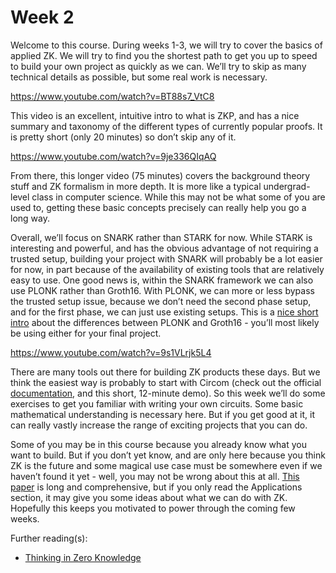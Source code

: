 # Week 2

Welcome to this course. During weeks 1-3, we will try to cover the basics of applied ZK. We will try to find you the shortest path to get you up to speed to build your own project as quickly as we can. We’ll try to skip as many technical details as possible, but some real work is necessary.

https://www.youtube.com/watch?v=BT88s7_VtC8

This video is an excellent, intuitive intro to what is ZKP, and has a nice summary and taxonomy of the different types of currently popular proofs. It is pretty short (only 20 minutes) so don’t skip any of it.

https://www.youtube.com/watch?v=9je336QIqAQ

From there, this longer video (75 minutes) covers the background theory stuff and ZK formalism in more depth. It is more like a typical undergrad-level class in computer science. While this may not be what some of you are used to, getting these basic concepts precisely can really help you go a long way.

Overall, we’ll focus on SNARK rather than STARK for now. While STARK is interesting and powerful, and has the obvious advantage of not requiring a trusted setup, building your project with SNARK will probably be a lot easier for now, in part because of the availability of existing tools that are relatively easy to use. One good news is, within the SNARK framework we can also use PLONK rather than Groth16. With PLONK, we can more or less bypass the trusted setup issue, because we don’t need the second phase setup, and for the first phase, we can just use existing setups. This is a [nice short intro](https://medium.com/aztec-protocol/plonk-benchmarks-2-5x-faster-than-groth16-on-mimc-9e1009f96dfe) about the differences between PLONK and Groth16 - you’ll most likely be using either for your final project.

https://www.youtube.com/watch?v=9s1VLrjk5L4

There are many tools out there for building ZK products these days. But we think the easiest way is probably to start with Circom (check out the official [documentation](https://docs.circom.io/), and this short, 12-minute demo). So this week we’ll do some exercises to get you familiar with writing your own circuits. Some basic mathematical understanding is necessary here. But if you get good at it, it can really vastly increase the range of exciting projects that you can do.

Some of you may be in this course because you already know what you want to build. But if you don’t yet know, and are only here because you think ZK is the future and some magical use case must be somewhere even if we haven’t found it yet - well, you may not be wrong about this at all. [This paper](https://link.springer.com/article/10.1007/s42452-019-0989-z#Sec4) is long and comprehensive, but if you only read the Applications section, it may give you some ideas about what we can do with ZK. Hopefully this keeps you motivated to power through the coming few weeks.

Further reading(s):

- [Thinking in Zero Knowledge](https://mirror.xyz/0x3FD6f213ae1B8a7B6bd8f14BE9BF316a5e5A5d28/VTGpmEYLKIslUPf66VQzHUneB0R7EhMpJJ_mGrMvTwY)